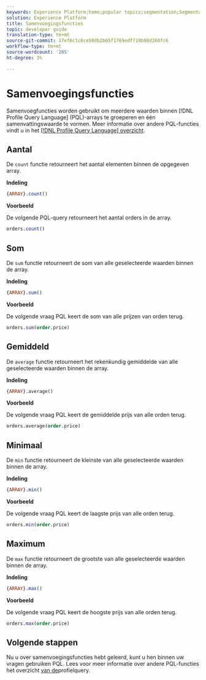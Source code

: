 ```yaml
---
keywords: Experience Platform;home;popular topics;segmentation;Segmentation;Segmentation Service;pql;PQL;Profile Query Language;aggregation functions;aggregation;
solution: Experience Platform
title: Samenvoegingsfuncties
topic: developer guide
translation-type: tm+mt
source-git-commit: 17ef6c1c6ce58db2b65f1769edf719b98d260fc6
workflow-type: tm+mt
source-wordcount: '205'
ht-degree: 3%

---
```



# Samenvoegingsfuncties

Samenvoegfuncties worden gebruikt om meerdere waarden binnen [!DNL Profile Query Language] (PQL)-arrays te groeperen en één samenvattingswaarde te vormen. Meer informatie over andere PQL-functies vindt u in het [[!DNL Profile Query Language] overzicht](./overview.md).

## Aantal

De `count` functie retourneert het aantal elementen binnen de opgegeven array.

**Indeling**

```sql
{ARRAY}.count()
```

**Voorbeeld**

De volgende PQL-query retourneert het aantal orders in de array.

```sql
orders.count()
```

## Som

De `sum` functie retourneert de som van alle geselecteerde waarden binnen de array.

**Indeling**

```sql
{ARRAY}.sum()
```

**Voorbeeld**

De volgende vraag PQL keert de som van alle prijzen van orden terug.

```sql
orders.sum(order.price)
```

## Gemiddeld

De `average` functie retourneert het rekenkundig gemiddelde van alle geselecteerde waarden binnen de array.

**Indeling**

```sql
{ARRAY}.average()
```

**Voorbeeld**

De volgende vraag PQL keert de gemiddelde prijs van alle orden terug.

```sql
orders.average(order.price)
```

## Minimaal

De `min` functie retourneert de kleinste van alle geselecteerde waarden binnen de array.

**Indeling**

```sql
{ARRAY}.min()
```

**Voorbeeld**

De volgende vraag PQL keert de laagste prijs van alle orden terug.

```sql
orders.min(order.price)
```

## Maximum

De `max` functie retourneert de grootste van alle geselecteerde waarden binnen de array.

**Indeling**

```sql
{ARRAY}.max()
```

**Voorbeeld**

De volgende vraag PQL keert de hoogste prijs van alle orden terug.

```sql
orders.max(order.price)
```

## Volgende stappen

Nu u over samenvoegingsfuncties hebt geleerd, kunt u hen binnen uw vragen gebruiken PQL. Lees voor meer informatie over andere PQL-functies het overzicht [van de](./overview.md)profielquery.
